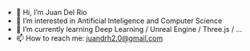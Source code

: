 - 👋 Hi, I’m Juan Del Rio
- 👀 I’m interested in Antificial Inteligence and Computer Science
- 🌱 I’m currently learning Deep Learning / Unreal Engine / Three.js / ...
- 📫 How to reach me: juandrh2.0@gmail.com
